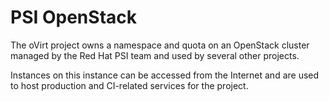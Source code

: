 PSI OpenStack
=============

The oVirt project owns a namespace and quota on an OpenStack cluster
managed by the Red Hat PSI team and used by several other projects.

Instances on this instance can be accessed from the Internet and are used
to host production and CI-related services for the project.